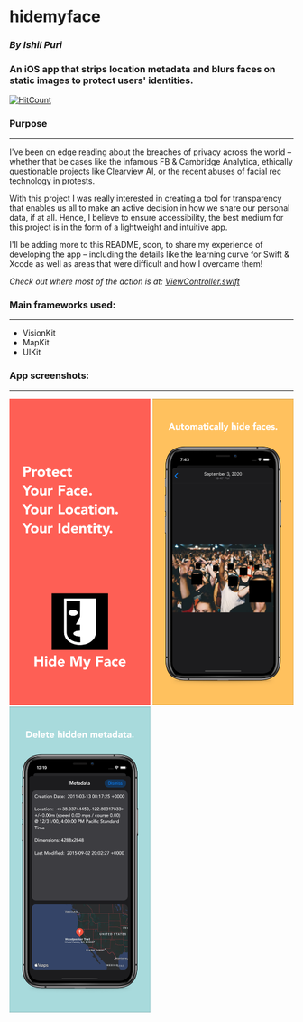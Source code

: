 # hidemyface
### *By Ishil Puri*


### An iOS app that strips location metadata and blurs faces on static images to protect users' identities.
[![HitCount](http://hits.dwyl.com/Ishil-Puri/hidemyface.svg)](http://hits.dwyl.com/Ishil-Puri/hidemyface)


### Purpose
---
I've been on edge reading about the breaches of privacy across the world – whether that be cases like the infamous FB & Cambridge Analytica, ethically questionable projects like Clearview AI, or the recent abuses of facial rec technology in protests.

With this project I was really interested in creating a tool for transparency that enables us all to make an active decision in how we share our personal data, if at all. Hence, I believe to ensure accessibility, the best medium for this project is in the form of a lightweight and intuitive app.

I'll be adding more to this README, soon, to share my experience of developing the app – including the details like the learning curve for Swift & Xcode as well as areas that were difficult and how I overcame them!

_Check out where most of the action is at: [ViewController.swift](https://github.com/Ishil-Puri/hidemyface/blob/master/stopBigBrother/ViewController.swift)_

### Main frameworks used:
---
* VisionKit
* MapKit
* UIKit

### App screenshots:
---
<img src="https://github.com/Ishil-Puri/hidemyface/blob/master/app_screenshots/01-main.png" width="250"/>
<img src="https://github.com/Ishil-Puri/hidemyface/blob/master/app_screenshots/02-faces.png" width="250"/>
<img src="https://github.com/Ishil-Puri/hidemyface/blob/master/app_screenshots/03-metadata.png" width="250"/>
